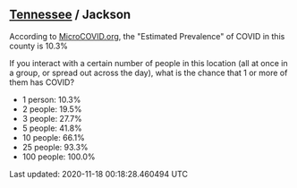 
## [Tennessee](/united-states/tennessee) / Jackson

According to [MicroCOVID.org](http://microcovid.org),
the "Estimated Prevalence" of COVID in this county is 10.3%

If you interact with a certain number of people in this location
(all at once in a group, or spread out across the day), what is the chance that
1 or more of them has COVID?

- 1 person: 10.3%
- 2 people: 19.5%
- 3 people: 27.7%
- 5 people: 41.8%
- 10 people: 66.1%
- 25 people: 93.3%
- 100 people: 100.0%

Last updated: 2020-11-18 00:18:28.460494 UTC
